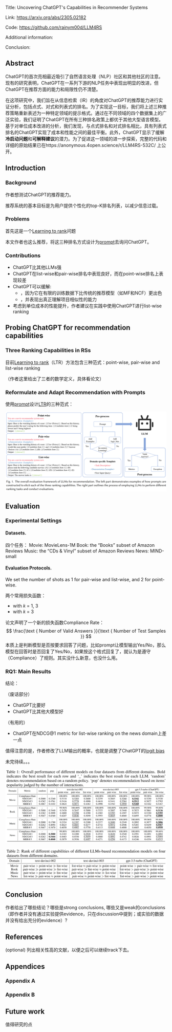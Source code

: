Title: Uncovering ChatGPT's Capabilities in Recommender Systems

Link: https://arxiv.org/abs/2305.02182

Code: https://github.com/rainym00d/LLM4RS

Additional information: 

Conclusion: 


## Abstract

ChatGPT的首次亮相最近吸引了自然语言处理（NLP）社区和其他社区的注意。现有的研究表明，ChatGPT在一系列下游的NLP任务中表现出明显的改进，但ChatGPT在推荐方面的能力和局限性仍不清楚。

在这项研究中，我们旨在从信息检索（IR）的角度对ChatGPT的推荐能力进行实证分析，包括点式、对式和列表式的排名。为了实现这一目标，我们将上述三种推荐策略重新表述为一种特定领域的提示格式。通过在不同领域的四个数据集上的广泛实验，我们证明了ChatGPT在所有三种排名政策上都优于其他大型语言模型。基于对单位成本改进的分析，我们发现，与点式排名和对式排名相比，具有列表式排名的ChatGPT实现了成本和性能之间的最佳平衡。此外，ChatGPT显示了缓解**冷启动问题**和**可解释建议**的潜力。为了促进这一领域的进一步探索，完整的代码和详细的原始结果已在https://anonymous.4open.science/r/LLM4RS-532C/ 上公开。

## Introduction

### Background

作者想测试ChatGPT的推荐能力。

推荐系统的基本目标是为用户提供个性化的top-K排名列表，以减少信息过载。

### Problems

首先这是一个[Learning to rank](../../../../5.%20Information%20science/Information%20retrieval/Learning%20to%20rank.md)问题

本文作者也这么推荐，将这三种排名方式设计为[prompt](../../../1.%20Major%20goals/Intelligence/Natural%20language%20processing/Large%20language%20model/Prompting.md)去询问ChatGPT。

### Contributions

- ChatGPT比其他LLMs强
- ChatGPT在list-wise和pair-wise排名中表现良好，而在point-wise排名上表现较差
- ChatGPT可以缓解:
	- [](../../../../5.%20Information%20science/Information%20filtering/Recommender%20system.md#^8ee569%7C%E5%86%B7%E5%90%AF%E5%8A%A8%E9%97%AE%E9%A2%98)，因为它在有限的训练数据下比传统的推荐模型（如MF和NCF）更出色
	- [](../../../../5.%20Information%20science/Information%20filtering/Recommender%20system.md#^fa35f7%7C%E5%8F%AF%E8%A7%A3%E9%87%8A%E6%80%A7%E9%97%AE%E9%A2%98)，并表现出真正理解项目相似性的能力
- 考虑到单位成本的性能提升，作者建议在实践中使用ChatGPT进行list-wise ranking

## Probing ChatGPT for recommendation capabilities

### Three Ranking Capabilities in RSs

目前[Learning to rank](../../../../5.%20Information%20science/Information%20retrieval/Learning%20to%20rank.md)（LTR）方法包含三种范式：point-wise, pair-wise and list-wise ranking

（作者这里给出了三者的数学定义，具体看论文）

### Reformulate and Adapt Recommendation with Prompts

使用[prompt](../../../1.%20Major%20goals/Intelligence/Natural%20language%20processing/Large%20language%20model/Prompting.md)设计[LTR](../../../../5.%20Information%20science/Information%20retrieval/Learning%20to%20rank.md)的三种范式：

![Pasted image 20230516162335](../../../../Resources/4.%20Artificial%20intelligence/3.%20Applications/Recommender%20system/+Papers/Pasted%20image%2020230516162335.png)

## Evaluation

### Experimental Settings

#### Datasets.

四个任务：
Movie: MovieLens-1M
Book: the “Books” subset of Amazon Reviews
Music: the “CDs & Vinyl” subset of Amazon Reviews
News: MIND-small

#### Evaluation Protocols.

We set the number of shots as 1 for pair-wise and list-wise, and 2 for point-wise.

两个常用损失函数：
- [](../../../2.%20Approaches/Artificial%20neural%20network/Loss%20function.md#^62ea0d%7CNormalized%20Discounted%20Cumulative%20Gain%20(NDCG)) with 𝑘 = 1, 3
- [](../../../2.%20Approaches/Artificial%20neural%20network/Loss%20function.md#^0fb470%7CMean%20Reciprocal%20Rank%20(MRR)) with 𝑘 = 3

论文声明了一个新的损失函数Compliance Rate：
$$
\frac{\text { Number of Valid Answers }}{\text { Number of Test Samples }}
$$
本质上是判断模型是否按要求回答了问题，比如prompt让模型输出Yes/No，那么模型在回答时是否回复了Yes/No，如果按这个格式回复了，就认为是遵守（Compliance）了规则。其实没什么新意，也没什么用。

### RQ1: Main Results

结论：

（废话部分）
- ChatGPT比[](../../../../5.%20Information%20science/Information%20filtering/Recommender%20system.md#^c6dd12%7C%E9%9A%8F%E6%9C%BA%E6%8E%A8%E8%8D%90)要好
- ChatGPT比其他大模型好

（有用的）
- ChatGPT在NDCG@1 metric for list-wise ranking on the news domain上差一点


值得注意的是，作者修改了LLM输出的概率，也就是调整了ChatGPT的[logit bias](https://help.openai.com/en/articles/5247780-using-logit-bias-to-define-token-probability)


未完待续。。。

![Pasted image 20230517163542](../../../../Resources/4.%20Artificial%20intelligence/3.%20Applications/Recommender%20system/+Papers/Pasted%20image%2020230517163542.png)

![Pasted image 20230517163604](../../../../Resources/4.%20Artificial%20intelligence/3.%20Applications/Recommender%20system/+Papers/Pasted%20image%2020230517163604.png)















## Conclusion

作者给出了哪些结论？哪些是strong conclusions, 哪些又是weak的conclusions（即作者并没有通过实验提供evidence，只在discussion中提到；或实验的数据并没有给出充分的evidence）?

  

## References

(optional) 列出相关性高的文献，以便之后可以继续track下去。




## Appendices

### Appendix A



### Appendix B



## Future work

值得研究的点








